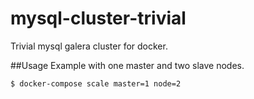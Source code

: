# mysql-cluster-trivial
Trivial mysql galera cluster for docker. 

##Usage
Example with one master and two slave nodes.
```sh
$ docker-compose scale master=1 node=2
``` 
